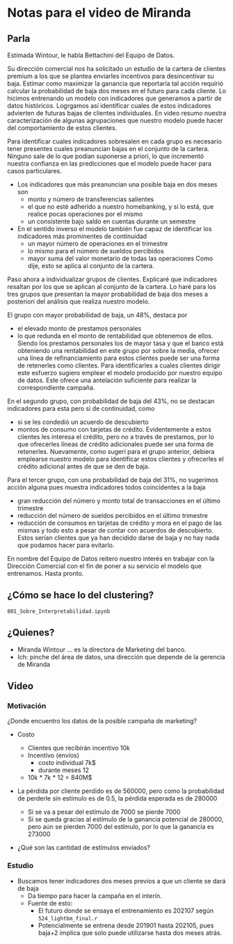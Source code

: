 # Notas para el video de Miranda

## Parla
Estimada Wintour, le habla Bettachini del Equipo de Datos.

Su dirección comercial nos ha solicitado un estudio de la cartera de clientes premium a los que se plantea enviarles incentivos para desincentivar su baja.
Estimar como maximizar la ganancia que reportaría tal acción requirió calcular la probabilidad de baja dos meses en el futuro para cada cliente. 
Lo hicimos entrenando un modelo con indicadores que generamos a partir de datos históricos.
Logrgamos así identificar cuales de estos indicadores advierten de futuras bajas de clientes individuales.
En video resumo nuestra caracterización de algunas agrupaciones que nuestro modelo puede hacer del comportamiento de estos clientes.

Para identificar cuales indicadores sobresalen en cada grupo es necesario tener presentes cuales preanuncian bajas en el conjunto de la cartera.
Ninguno sale de lo que podían suponerse a priori, lo que incrementó nuestra confianza en las predicciones que el modelo puede hacer para casos particulares.
- Los indicadores que más preanuncian una posible baja en dos meses son
  - monto y número de transferencias salientes
  - el que no esté adherido a nuestro homebanking, y si lo está, que realice pocas operaciones por el mismo
  - un consistente bajo saldo en cuentas durante un semestre
- En el sentido inverso el modelo también fue capaz de identificar los indicadores más prominentes de continuidad
  - un mayor número de operaciones en el trimestre
  - lo mismo para el número de sueldos percibidos
  - mayor suma del valor monetario de todas las operaciones
Como dije, esto se aplica al conjunto de la cartera.

Paso ahora a individualizar grupos de clientes.
Explicaré que indicadores resaltan por los que se aplican al conjunto de la cartera.
Lo haré para los tres grupos que presentan la mayor probabilidad de baja dos meses a posteriori del análisis que realiza nuestro modelo.

El grupo con mayor probabilidad de baja, un 48%, destaca por
- el elevado monto de prestamos personales
- lo que redunda en el monto de rentabilidad que obtenemos de ellos.
Siendo los prestamos personales los de mayor tasa y que el banco está obteniendo una rentabilidad en este grupo por sobre la media, ofrecer una línea de refinanciamiento para estos clientes puede ser una forma de retenerles como clientes.
Para identificarles a cuales clientes dirigir este esfuerzo sugiero emplear el modelo producido por nuestro equipo de datos.
Este ofrece una antelación suficiente para realizar la correspondiente campaña. 

En el segundo grupo, con probabilidad de baja del 43%, no se destacan indicadores para esta pero si de continuidad, como
- si se les condedió un acuerdo de descubierto
- montos de consumo con tarjetas de crédito.
Evidentemente a estos clientes les interesa el crédito, pero no a través de prestamos, por lo que ofrecerles líneas de crédito adicionales puede ser una forma de retenerles.
Nuevamente, como sugerí para el grupo anterior, debiera emplearse nuestro modelo para identificar estos clientes y ofrecerles el crédito adicional antes de que se den de baja.

Para el tercer grupo, con una probabilidad de baja del 31%, no sugerimos acción alguna pues muestra indicadores todos coincidentes a la baja
- gran reducción del número y monto total de transacciones en el último trimestre
- reducción del número de sueldos percibidos en el último trimestre
- reducción de consumos en tarjetas de crédito y mora en el pago de las mismas
y todo esto a pesar de contar con acuerdos de descubierto.
Estos serían clientes que ya han decidido darse de baja y no hay nada que podamos hacer para evitarlo.



En nombre del Equipo de Datos reitero nuestro interés en trabajar con la Dirección Comercial con el fin de poner a su servicio el modelo que entrenamos.
Hasta pronto.




## ¿Cómo se hace lo del clustering?
`801_Sobre_Interpretabilidad.ipynb`



## ¿Quienes?
- Miranda Wintour ... es la directora de Marketing del banco.
- Ich: pinche del área de datos, una dirección que depende de la gerencia de Miranda

## Video

### Motivación

¿Donde encuentro los datos de la posible campaña de marketing?
- Costo
  - Clientes que recibirán incentivo 10k
  - Incentivo (envíos)
    - costo individual 7k$
    - durante meses 12
  - 10k * 7k * 12 = 840M$

- La pérdida por cliente perdido es de 560000, pero como la probabilidad de perderle sin estímulo es de 0.5, la pérdida esperada es de 280000
  - Si se va a pesar del estímulo de 7000 se pierde 7000
  - Si se queda gracias al estímulo de la ganancia potencial de 280000, pero aún se pierden 7000 del estímulo, por lo que la ganancia es 273000 

- ¿Qué son las cantidad de estímulos enviados?



### Estudio
- Buscamos tener indicadores dos meses previos a que un cliente se dará de baja
  - Da tiempo para hacer la campaña en el interín.
  - Fuente de esto:
    - El futuro donde se ensaya el entrenamiento es 202107 según `524_lightbm_final.r`
    - Potencialmente se entrena desde 201901 hasta 202105, pues baja+2 implica que solo puede utilizarse hasta dos meses atrás.

